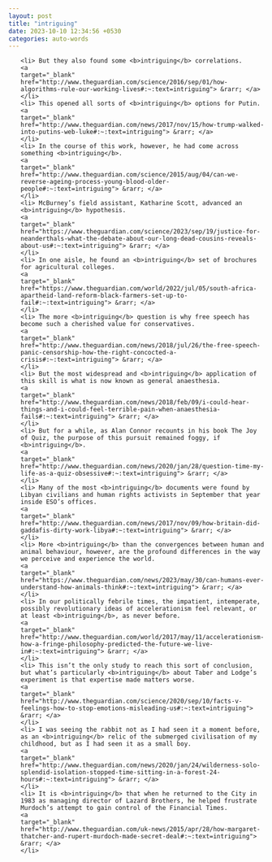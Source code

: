 ```yaml
---
layout: post
title: "intriguing"
date: 2023-10-10 12:34:56 +0530
categories: auto-words
---
```

<ol>

    <li> But they also found some <b>intriguing</b> correlations.
    <a 
    target="_blank" 
    href="http://www.theguardian.com/science/2016/sep/01/how-algorithms-rule-our-working-lives#:~:text=intriguing"> &rarr; </a>
    </li>
    <li> This opened all sorts of <b>intriguing</b> options for Putin.
    <a 
    target="_blank" 
    href="http://www.theguardian.com/news/2017/nov/15/how-trump-walked-into-putins-web-luke#:~:text=intriguing"> &rarr; </a>
    </li>
    <li> In the course of this work, however, he had come across something <b>intriguing</b>.
    <a 
    target="_blank" 
    href="http://www.theguardian.com/science/2015/aug/04/can-we-reverse-ageing-process-young-blood-older-people#:~:text=intriguing"> &rarr; </a>
    </li>
    <li> McBurney’s field assistant, Katharine Scott, advanced an <b>intriguing</b> hypothesis.
    <a 
    target="_blank" 
    href="https://www.theguardian.com/science/2023/sep/19/justice-for-neanderthals-what-the-debate-about-our-long-dead-cousins-reveals-about-us#:~:text=intriguing"> &rarr; </a>
    </li>
    <li> In one aisle, he found an <b>intriguing</b> set of brochures for agricultural colleges.
    <a 
    target="_blank" 
    href="https://www.theguardian.com/world/2022/jul/05/south-africa-apartheid-land-reform-black-farmers-set-up-to-fail#:~:text=intriguing"> &rarr; </a>
    </li>
    <li> The more <b>intriguing</b> question is why free speech has become such a cherished value for conservatives.
    <a 
    target="_blank" 
    href="http://www.theguardian.com/news/2018/jul/26/the-free-speech-panic-censorship-how-the-right-concocted-a-crisis#:~:text=intriguing"> &rarr; </a>
    </li>
    <li> But the most widespread and <b>intriguing</b> application of this skill is what is now known as general anaesthesia.
    <a 
    target="_blank" 
    href="http://www.theguardian.com/news/2018/feb/09/i-could-hear-things-and-i-could-feel-terrible-pain-when-anaesthesia-fails#:~:text=intriguing"> &rarr; </a>
    </li>
    <li> But for a while, as Alan Connor recounts in his book The Joy of Quiz, the purpose of this pursuit remained foggy, if <b>intriguing</b>.
    <a 
    target="_blank" 
    href="http://www.theguardian.com/news/2020/jan/28/question-time-my-life-as-a-quiz-obsessive#:~:text=intriguing"> &rarr; </a>
    </li>
    <li> Many of the most <b>intriguing</b> documents were found by Libyan civilians and human rights activists in September that year inside ESO’s offices.
    <a 
    target="_blank" 
    href="http://www.theguardian.com/news/2017/nov/09/how-britain-did-gaddafis-dirty-work-libya#:~:text=intriguing"> &rarr; </a>
    </li>
    <li> More <b>intriguing</b> than the convergences between human and animal behaviour, however, are the profound differences in the way we perceive and experience the world.
    <a 
    target="_blank" 
    href="https://www.theguardian.com/news/2023/may/30/can-humans-ever-understand-how-animals-think#:~:text=intriguing"> &rarr; </a>
    </li>
    <li> In our politically febrile times, the impatient, intemperate, possibly revolutionary ideas of accelerationism feel relevant, or at least <b>intriguing</b>, as never before.
    <a 
    target="_blank" 
    href="http://www.theguardian.com/world/2017/may/11/accelerationism-how-a-fringe-philosophy-predicted-the-future-we-live-in#:~:text=intriguing"> &rarr; </a>
    </li>
    <li> This isn’t the only study to reach this sort of conclusion, but what’s particularly <b>intriguing</b> about Taber and Lodge’s experiment is that expertise made matters worse.
    <a 
    target="_blank" 
    href="http://www.theguardian.com/science/2020/sep/10/facts-v-feelings-how-to-stop-emotions-misleading-us#:~:text=intriguing"> &rarr; </a>
    </li>
    <li> I was seeing the rabbit not as I had seen it a moment before, as an <b>intriguing</b> relic of the submerged civilisation of my childhood, but as I had seen it as a small boy.
    <a 
    target="_blank" 
    href="http://www.theguardian.com/news/2020/jan/24/wilderness-solo-splendid-isolation-stopped-time-sitting-in-a-forest-24-hours#:~:text=intriguing"> &rarr; </a>
    </li>
    <li> It is <b>intriguing</b> that when he returned to the City in 1983 as managing director of Lazard Brothers, he helped frustrate Murdoch’s attempt to gain control of the Financial Times.
    <a 
    target="_blank" 
    href="http://www.theguardian.com/uk-news/2015/apr/28/how-margaret-thatcher-and-rupert-murdoch-made-secret-deal#:~:text=intriguing"> &rarr; </a>
    </li>